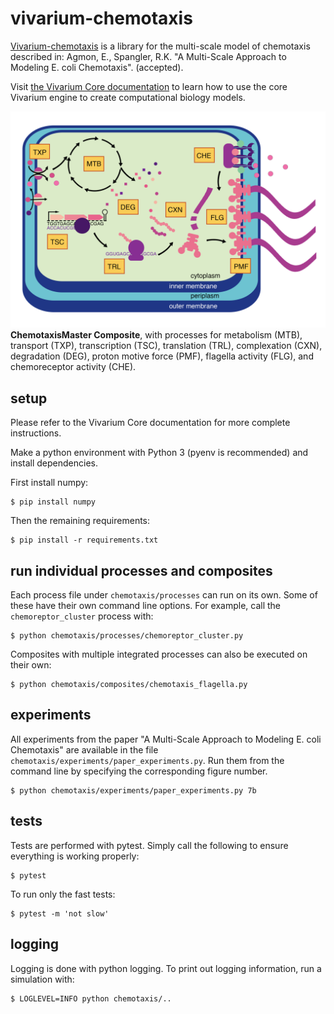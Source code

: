 # vivarium-chemotaxis

[Vivarium-chemotaxis](https://github.com/vivarium-collective/vivarium-chemotaxis) is a library for the multi-scale 
model of chemotaxis described in:
Agmon, E., Spangler, R.K. "A Multi-Scale Approach to Modeling E. coli Chemotaxis". (accepted).

Visit [the Vivarium Core
documentation](https://vivarium-core.readthedocs.io/) to learn how to
use the core Vivarium engine to create computational biology models.


![vivarium-chemotaxis](doc/_static/ecoli_master.png)
**ChemotaxisMaster Composite**, with processes for metabolism (MTB), transport (TXP), transcription (TSC), 
translation (TRL), complexation (CXN), degradation (DEG), proton motive force (PMF), flagella activity (FLG), 
and chemoreceptor activity (CHE).

## setup
Please refer to the Vivarium Core documentation for more complete instructions.

Make a python environment with Python 3 (pyenv is recommended) and install dependencies. 

First install numpy:
```
$ pip install numpy
```

Then the remaining requirements:
```
$ pip install -r requirements.txt
```

## run individual processes and composites
Each process file under `chemotaxis/processes` can run on its own. Some of these have their own command line options.
For example, call the `chemoreptor_cluster` process with:
```
$ python chemotaxis/processes/chemoreptor_cluster.py
```

Composites with multiple integrated processes can also be executed on their own:
```
$ python chemotaxis/composites/chemotaxis_flagella.py
```

## experiments
All experiments from the paper "A Multi-Scale Approach to Modeling E. coli Chemotaxis" 
are available in the file `chemotaxis/experiments/paper_experiments.py`. Run them from 
the command line by specifying the corresponding figure number.
```
$ python chemotaxis/experiments/paper_experiments.py 7b
``` 

## tests
Tests are performed with pytest. Simply call the following to ensure everything is working properly:
```
$ pytest
```

To run only the fast tests:
```
$ pytest -m 'not slow'
```

## logging
Logging is done with python logging. To print out logging information, run a simulation with:
```
$ LOGLEVEL=INFO python chemotaxis/..
```